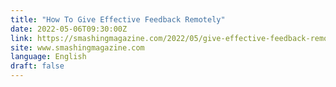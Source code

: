 ```yaml
---
title: "How To Give Effective Feedback Remotely"
date: 2022-05-06T09:30:00Z
link: https://smashingmagazine.com/2022/05/give-effective-feedback-remotely/?utm_medium=RSS&utm_source=news.12bit.vn
site: www.smashingmagazine.com
language: English
draft: false
---
```

